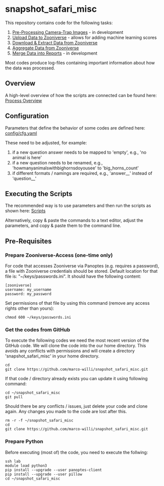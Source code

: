 # snapshot_safari_misc
This repository contains code for the following tasks:

1. [Pre-Processing Camera-Trap Images](docs/pre_processing.md) - in development
2. [Upload Data to Zooniverse](docs/zooniverse_uploads.md) - allows for adding machine learning scores
3. [Download & Extract Data from Zooniverse](docs/zooniverse_exports.md)
4. [Aggregate Data from Zooniverse](docs/zooniverse_aggregations.md)
5. [Merge Data into Reports](docs/reporting.md) - in development

Most codes produce log-files containing important information about how the data was processed.

## Overview

A high-level overview of how the scripts are connected can be found here:
[Process Overview](docs/data_processing_overview.pdf)

## Configuration

Parameters that define the behavior of some codes are defined here: [config/cfg.yaml](config/cfg.yaml)

These need to be adjusted, for example:
1. if a new question answer needs to be mapped to 'empty', e.g., 'no animal is here'
2. if a new question needs to be renamed, e.g., 'howmanyanimalswithbighornsdoyousee' to 'big_horns_count'
3. if different formats / namings are required, e.g., 'answer__' instead of 'question__'

## Executing the Scripts

The recommended way is to use parameters and then run the scripts as shown here: [Scripts](scripts.sh)

Alternatively, copy & paste the commands to a text editor, adjust the parameters, and copy & paste them to the command line.

## Pre-Requisites

### Prepare Zooniverse-Access (one-time only)

For code that accesses Zooniverse via Panoptes (e.g. requires a password),
a file with Zooniverse credentials should be stored. Default location for that file is:  "~/keys/passwords.ini". It should have the following content:

```
[zooniverse]
username: my_username
password: my_password
```

Set permissions of that file by using this command (remove any access rights other than yours):
```
chmod 600 ~/keys/passwords.ini
```

### Get the codes from GitHub

To execute the following codes we need the most recent version of the GitHub code. We will clone the code into the our home directory. This avoids any conflicts with permissions and will create a directory 'snapshot_safari_misc' in your home directory.

```
cd
git clone https://github.com/marco-willi/snapshot_safari_misc.git
```

If that code / directory already exists you can update it using following command:

```
cd ~/snapshot_safari_misc
git pull
```

Should there be any conflicts / issues, just delete your code and clone again. Any changes you made to the code are lost after this.
```
rm -r -f ~/snapshot_safari_misc
cd
git clone https://github.com/marco-willi/snapshot_safari_misc.git
```


### Prepare Python

Before executing (most of) the code, you need to execute the follwing:
```
ssh lab
module load python3
pip install --upgrade --user panoptes-client
pip install --upgrade --user pillow
cd ~/snapshot_safari_misc
```
